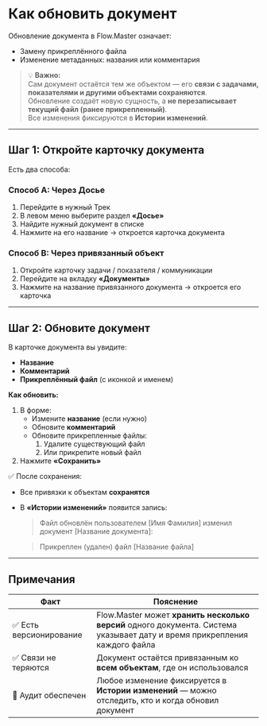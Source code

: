 # Как обновить документ

Обновление документа в Flow.Master означает:

- Замену прикреплённого файла
- Изменение метаданных: названия или комментария

> 💡 **Важно:**  
> Сам документ остаётся тем же объектом — его **связи с задачами, показателями и другими объектами сохраняются**.  
> Обновление создаёт новую сущность, а **не перезаписывает текущий файл (ранее прикрепленный)**.  
> Все изменения фиксируются в **Истории изменений**.

---

## Шаг 1: Откройте карточку документа

Есть два способа:

### Способ A: Через Досье
1. Перейдите в нужный Трек
2. В левом меню выберите раздел **«Досье»**
3. Найдите нужный документ в списке
4. Нажмите на его название → откроется карточка документа

### Способ B: Через привязанный объект
1. Откройте карточку задачи / показателя / коммуникации
2. Перейдите на вкладку **«Документы»**
3. Нажмите на название привязанного документа → откроется его карточка

---

## Шаг 2: Обновите документ

В карточке документа вы увидите:

- **Название**
- **Комментарий**
- **Прикреплённый файл** (с иконкой и именем)

**Как обновить:**

1. В форме:
    - Измените **название** (если нужно)
    - Обновите **комментарий**
    - Обновите прикрепленные файлы:
        1. Удалите существующий файл
        2. Или прикрепите новый файл
2. Нажмите **«Сохранить»**

✅ После сохранения:

- Все привязки к объектам **сохранятся**
- В **«Истории изменений»** появится запись:  
  > Файл обновлён пользователем [Имя Фамилия] изменил документ [Название документа]:

    > Прикреплен (удален) файл [Название файла]

---

## Примечания

| Факт | Пояснение |
|------|----------|
| ✅ Есть версионирование | Flow.Master может **хранить несколько версий** одного документа. Система указывает дату и время прикрепления каждого файла |
| ✅ Связи не теряются | Документ остаётся привязанным ко **всем объектам**, где он использовался |
| 🔁 Аудит обеспечен | Любое изменение фиксируется в **Истории изменений** — можно отследить, кто и когда обновил документ |